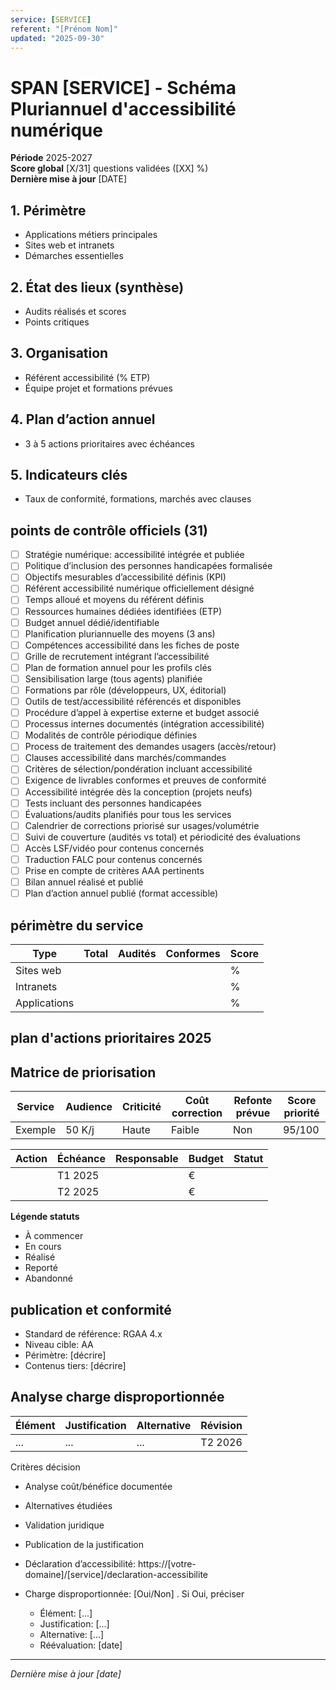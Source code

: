 ```yaml
---
service: [SERVICE]
referent: "[Prénom Nom]"
updated: "2025-09-30"
---
```


# SPAN [SERVICE] - Schéma Pluriannuel d'accessibilité numérique

**Période** 2025-2027  
**Score global** [X/31] questions validées ([XX] %)  
**Dernière mise à jour** [DATE]


## 1. Périmètre
- Applications métiers principales
- Sites web et intranets
- Démarches essentielles

## 2. État des lieux (synthèse)
- Audits réalisés et scores
- Points critiques

## 3. Organisation
- Référent accessibilité (% ETP)
- Équipe projet et formations prévues

## 4. Plan d’action annuel
- 3 à 5 actions prioritaires avec échéances

## 5. Indicateurs clés
- Taux de conformité, formations, marchés avec clauses


## points de contrôle officiels (31)

- [ ] Stratégie numérique: accessibilité intégrée et publiée <!-- DINUM -->
- [ ] Politique d’inclusion des personnes handicapées formalisée <!-- DINUM -->
- [ ] Objectifs mesurables d’accessibilité définis (KPI) <!-- DINUM -->
- [ ] Référent accessibilité numérique officiellement désigné <!-- DINUM -->
- [ ] Temps alloué et moyens du référent définis <!-- DINUM -->
- [ ] Ressources humaines dédiées identifiées (ETP) <!-- DINUM -->
- [ ] Budget annuel dédié/identifiable <!-- DINUM -->
- [ ] Planification pluriannuelle des moyens (3 ans) <!-- DINUM -->
- [ ] Compétences accessibilité dans les fiches de poste <!-- DINUM -->
- [ ] Grille de recrutement intégrant l’accessibilité <!-- DINUM -->
- [ ] Plan de formation annuel pour les profils clés <!-- DINUM -->
- [ ] Sensibilisation large (tous agents) planifiée <!-- DINUM -->
- [ ] Formations par rôle (développeurs, UX, éditorial) <!-- DINUM -->
- [ ] Outils de test/accessibilité référencés et disponibles <!-- DINUM -->
- [ ] Procédure d’appel à expertise externe et budget associé <!-- DINUM -->
- [ ] Processus internes documentés (intégration accessibilité) <!-- DINUM -->
- [ ] Modalités de contrôle périodique définies <!-- DINUM -->
- [ ] Process de traitement des demandes usagers (accès/retour) <!-- DINUM -->
- [ ] Clauses accessibilité dans marchés/commandes <!-- DINUM -->
- [ ] Critères de sélection/pondération incluant accessibilité <!-- DINUM -->
- [ ] Exigence de livrables conformes et preuves de conformité <!-- DINUM -->
- [ ] Accessibilité intégrée dès la conception (projets neufs) <!-- DINUM -->
- [ ] Tests incluant des personnes handicapées <!-- DINUM -->
- [ ] Évaluations/audits planifiés pour tous les services <!-- DINUM -->
- [ ] Calendrier de corrections priorisé sur usages/volumétrie <!-- DINUM -->
- [ ] Suivi de couverture (audités vs total) et périodicité des évaluations <!-- DINUM -->
- [ ] Accès LSF/vidéo pour contenus concernés <!-- DINUM -->
- [ ] Traduction FALC pour contenus concernés <!-- DINUM -->
- [ ] Prise en compte de critères AAA pertinents <!-- DINUM -->
- [ ] Bilan annuel réalisé et publié <!-- DINUM -->
- [ ] Plan d’action annuel publié (format accessible) <!-- DINUM -->

## périmètre du service

| Type | Total | Audités | Conformes | Score |
|------|-------|---------|-----------|-------|
| Sites web | | | | % |
| Intranets | | | | % |
| Applications | | | | % |

## plan d'actions prioritaires 2025

## Matrice de priorisation
| Service | Audience | Criticité | Coût correction | Refonte prévue | Score priorité |
|---------|----------|-----------|-----------------|----------------|----------------|
| Exemple | 50 K/j | Haute | Faible | Non | 95/100 |



| Action | Échéance | Responsable | Budget | Statut |
|--------|----------|-------------|--------|--------|
| | T1 2025 | | € | |
| | T2 2025 | | € | |

**Légende statuts**
- À commencer
- En cours
- Réalisé
- Reporté
- Abandonné

## publication et conformité

- Standard de référence: RGAA 4.x
- Niveau cible: AA
- Périmètre: [décrire]
- Contenus tiers: [décrire]

## Analyse charge disproportionnée
| Élément | Justification | Alternative | Révision |
|--------|----------------|-------------|----------|
| ...    | ...            | ...         | T2 2026  |

Critères décision
- Analyse coût/bénéfice documentée
- Alternatives étudiées
- Validation juridique
- Publication de la justification



- Déclaration d’accessibilité: https://[votre-domaine]/[service]/declaration-accessibilite  <!-- TODO: remplacer par l’URL réelle -->
- Charge disproportionnée: [Oui/Non]  <!-- TODO: préciser si Oui -->. Si Oui, préciser
  - Élément: [...]
  - Justification: [...]
  - Alternative: [...]
  - Réévaluation: [date]

---
*Dernière mise à jour [date]*
